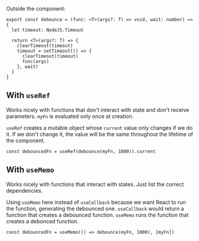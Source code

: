 Outside the component: 

```tsx
export const debounce = (func: <T>(args?: T) => void, wait: number) => {
  let timeout: NodeJS.Timeout

  return <T>(args?: T) => {
    clearTimeout(timeout)
    timeout = setTimeout(() => {
      clearTimeout(timeout)
      func(args)
    }, wait)
  }
}
```

## With `useRef`

Works nicely with functions that don't interact with state and don't receive parameters. `myFn` is evaluated only once at creation.

`useRef` creates a mutable object whose `current` value only changes if we do it. If we don't change it, the value will be the same throughout the lifetime of the component.

```tsx
const debouncedFn = useRef(debounce(myFn, 1000)).current
```

## With `useMemo`

Works nicely with functions that interact with states. Just list the correct dependencies.

Using `useMemo` here instead of `useCallback` because we want React to run the function, generating the debounced one. `useCallback` would return a function that creates a debounced function. `useMemo` runs the function that creates a debonced function.

```tsx
const debouncedFn = useMemo(() => debounce(myFn, 1000), [myFn])
```
